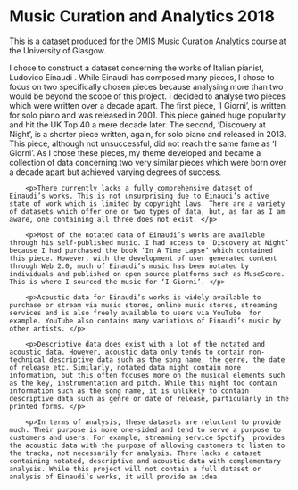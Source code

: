# Music Curation and Analytics 2018

<p>This is a dataset produced for the DMIS Music Curation Analytics course at the University of Glasgow.</p>

 <p>I chose to construct a dataset concerning the works of Italian pianist, Ludovico Einaudi . While Einaudi has composed many pieces, I chose to focus on two specifically chosen pieces because analysing more than two would be beyond the scope of this project. I decided to analyse two pieces which were written over a decade apart. The first piece, ‘I Giorni’, is written for solo piano and was released in 2001. This piece gained huge popularity and hit the UK Top 40 a mere decade later. The second, ‘Discovery at Night’, is a shorter piece written, again, for solo piano and released in 2013. This piece, although not unsuccessful, did not reach the same fame as ‘I Giorni’. As I chose these pieces, my theme developed and became a collection of data concerning two very similar pieces which were born over a decade apart but achieved varying degrees of success. </p>

		<p>There currently lacks a fully comprehensive dataset of Einaudi’s works. This is not unsurprising due to Einaudi’s active state of work which is limited by copyright laws. There are a variety of datasets which offer one or two types of data, but, as far as I am aware, one containing all three does not exist. </p>

		<p>Most of the notated data of Einaudi’s works are available through his self-published music. I had access to ‘Discovery at Night’ because I had purchased the book ‘In A Time Lapse’ which contained this piece. However, with the development of user generated content through Web 2.0, much of Einaudi’s music has been notated by individuals and published on open source platforms such as MuseScore. This is where I sourced the music for ‘I Giorni’. </p>

		<p>Acoustic data for Einaudi’s works is widely available to purchase or stream via music stores, online music stores, streaming services and is also freely available to users via YouTube  for example. YouTube also contains many variations of Einaudi’s music by other artists. </p>

		<p>Descriptive data does exist with a lot of the notated and acoustic data. However, acoustic data only tends to contain non-technical descriptive data such as the song name, the genre, the date of release etc. Similarly, notated data might contain more information, but this often focuses more on the musical elements such as the key, instrumentation and pitch. While this might too contain information such as the song name, it is unlikely to contain descriptive data such as genre or date of release, particularly in the printed forms. </p>

		<p>In terms of analysis, these datasets are reluctant to provide much. Their purpose is more one-sided and tend to serve a purpose to customers and users. For example, streaming service Spotify  provides the acoustic data with the purpose of allowing customers to listen to the tracks, not necessarily for analysis. There lacks a dataset containing notated, descriptive and acoustic data with complementary analysis. While this project will not contain a full dataset or analysis of Einaudi’s works, it will provide an idea.

